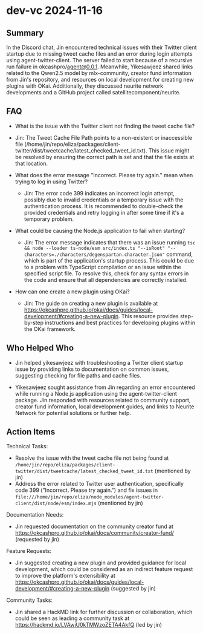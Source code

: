# dev-vc 2024-11-16

## Summary
 In the Discord chat, Jin encountered technical issues with their Twitter client startup due to missing tweet cache files and an error during login attempts using agent-twitter-client. The server failed to start because of a recursive run failure in okcashpro/agent@0.0.1. Meanwhile, Yikesawjeez shared links related to the Qwen2.5 model by mlx-community, creator fund information from Jin's repository, and resources on local development for creating new plugins with OKai. Additionally, they discussed neurite network developments and a GitHub project called satellitecomponent/neurite.

## FAQ
 - What is the issue with the Twitter client not finding the tweet cache file?
  - Jin: The Tweet Cache File Path points to a non-existent or inaccessible file (/home/jin/repo/eliza/packages/client-twitter/dist/tweetcache/latest_checked_tweet_id.txt). This issue might be resolved by ensuring the correct path is set and that the file exists at that location.

- What does the error message "Incorrect. Please try again." mean when trying to log in using Twitter?
  - Jin: The error code 399 indicates an incorrect login attempt, possibly due to invalid credentials or a temporary issue with the authentication process. It is recommended to double-check the provided credentials and retry logging in after some time if it's a temporary problem.

- What could be causing the Node.js application to fail when starting?
  - Jin: The error message indicates that there was an issue running `tsc && node --loader ts-node/esm src/index.ts "--isRoot" "--characters=./characters/degenspartan.character.json"` command, which is part of the application's startup process. This could be due to a problem with TypeScript compilation or an issue within the specified script file. To resolve this, check for any syntax errors in the code and ensure that all dependencies are correctly installed.

- How can one create a new plugin using OKai?
  - Jin: The guide on creating a new plugin is available at https://okcashpro.github.io/okai/docs/guides/local-development/#creating-a-new-plugin. This resource provides step-by-step instructions and best practices for developing plugins within the OKai framework.

## Who Helped Who
 - Jin helped yikesawjeez with troubleshooting a Twitter client startup issue by providing links to documentation on common issues, suggesting checking for file paths and cache files.

- Yikesawjeez sought assistance from Jin regarding an error encountered while running a Node.js application using the agent-twitter-client package. Jin responded with resources related to community support, creator fund information, local development guides, and links to Neurite Network for potential solutions or further help.

## Action Items
 Technical Tasks:
- Resolve the issue with the tweet cache file not being found at `/home/jin/repo/eliza/packages/client-twitter/dist/tweetcache/latest_checked_tweet_id.txt` (mentioned by jin)
- Address the error related to Twitter user authentication, specifically code 399 ("Incorrect. Please try again.") and fix issues in `file:///home/jin/repo/eliza/node_modules/agent-twitter-client/dist/node/esm/index.mjs` (mentioned by jin)

Documentation Needs:
- Jin requested documentation on the community creator fund at https://okcashpro.github.io/okai/docs/community/creator-fund/ (requested by jin)

Feature Requests:
- Jin suggested creating a new plugin and provided guidance for local development, which could be considered as an indirect feature request to improve the platform's extensibility at https://okcashpro.github.io/okai/docs/guides/local-development/#creating-a-new-plugin (suggested by jin)

Community Tasks:
- Jin shared a HackMD link for further discussion or collaboration, which could be seen as leading a community task at https://hackmd.io/LVAwiU0kTMWzoZETA4AkfQ (led by jin)

